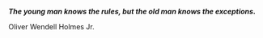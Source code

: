 _**The young man knows the rules, but the old man knows the exceptions.**_

Oliver Wendell Holmes Jr.
